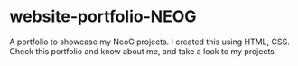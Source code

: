 # website-portfolio-NEOG
A portfolio to showcase my NeoG projects.
I created this using HTML, CSS.
Check this portfolio and know about me, and take a look to my projects
